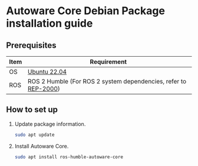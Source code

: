 # Autoware Core Debian Package installation guide

## Prerequisites

| Item | Requirement                                                                                               |
| ---- | --------------------------------------------------------------------------------------------------------- |
| OS   | [Ubuntu 22.04](https://releases.ubuntu.com/22.04/)                                                        |
| ROS  | ROS 2 Humble (For ROS 2 system dependencies, refer to [REP-2000](https://www.ros.org/reps/rep-2000.html)) |

## How to set up

1. Update package information.

   ```bash
   sudo apt update
   ```

2. Install Autoware Core.

   ```bash
   sudo apt install ros-humble-autoware-core
   ```
